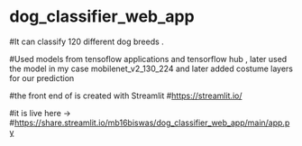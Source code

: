 # dog_classifier_web_app
#It can classify 120 different dog breeds .

#Used models from tensoflow applications and tensorflow hub , later used the model in my case mobilenet_v2_130_224 and later added costume layers for our prediction 

#the front end of is created with Streamlit 
#https://streamlit.io/  

#it is live here ->
#https://share.streamlit.io/mb16biswas/dog_classifier_web_app/main/app.py
